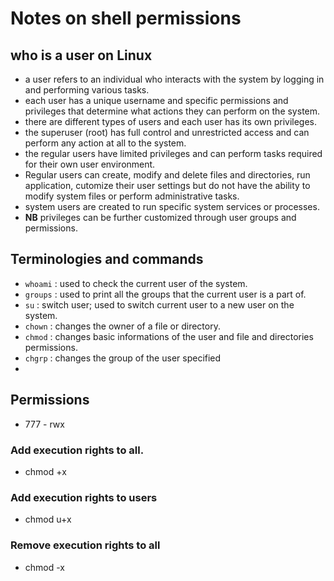 # Notes on shell permissions

## who is a user on Linux
+ a user refers to an individual who interacts with the system by logging in and performing various tasks. 
+ each user has a unique username and specific permissions and privileges that determine what actions they can perform on the system.
+ there are different types of users and each user has its own privileges.
+ the superuser (root) has full control and unrestricted access and can perform any action at all to the system.
+ the regular users have limited privileges and can perform tasks required for their own user environment. 
+ Regular users can create, modify and delete files and directories, run application, cutomize their user settings but do not have the ability to modify system files or perform administrative tasks.
+ system users are created to run specific system services or processes.
+ **NB**  privileges can be further customized through user groups and permissions.


## Terminologies and commands
 + `whoami` : used to check the current user of the system.
 + `groups` : used to print all the groups that the current user is a part of.
 + `su` : switch user; used to switch current user to a new user on the system.
 + `chown` : changes the owner of a file or directory.
 + `chmod` : changes basic informations of the user and file and directories permissions.
 + `chgrp` : changes the group of the user specified
 +  



## Permissions
 + 777 - rwx


### Add execution rights to all.
+ chmod +x

### Add execution rights to users
+ chmod u+x

### Remove execution rights to all
+ chmod -x

